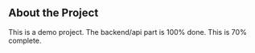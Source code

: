 ## About the Project

This is a demo project.
The backend/api part is 100% done.
This is 70% complete.